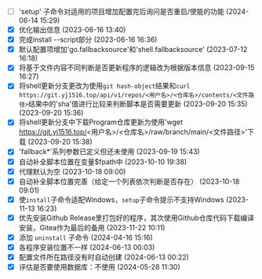- [ ] 'setup' 子命令对适用的项目增加配置完后询问是否重启/使能的功能 (2024-06-14 15:29)
- [X] 优化输出信息 (2023-06-16 13:40)
- [X] 完成install --script部分 (2023-06-16 16:36)
- [X] 默认配置项增加'go.fallbacksource'和'shell.fallbacksource' (2023-07-12 16:18)
- [X] 将基于文件内容不同判断是否更新程序的逻辑改为根据版本信息 (2023-09-15 16:27)
- [X] 将shell更新分支更改为使用`git hash-object`结果和`curl https://git.yj1516.top/api/v1/repos/<用户名>/<仓库名>/contents/<文件路径>`结果中的'sha'值进行比较来判断脚本是否需要更新 (2023-09-20 15:35) (2023-09-20 15:36)
- [X] 将shell更新分支中下载Program仓库更新为使用'wget https://git.yj1516.top/<用户名>/<仓库名>/raw/branch/main/<文件路径>'下载 (2023-09-20 15:38)
- [X] 'fallback*'系列参数已定义但还未使用 (2023-09-19 15:43)
- [X] 自动补全脚本位置在变量$fpath中 (2023-10-10 19:38)
- [X] 代理默认为空 (2023-10-18 09:00)
- [X] 自动补全脚本位置完善（给定一个列表依次判断是否存在） (2023-10-18 09:01)
- [X] 使`install`子命令适配Windows，`setup`子命令提示不支持Windows (2023-11-13 16:23)
- [X] 优先安装Github Release里打包好的程序，其次使用Github仓库代码下载编译安装，Gitea作为最后的备用 (2023-11-22 10:11)
- [X] 添加 `uninstall` 子命令 (2024-04-16 15:16)
- [X] 各程序安装位置不一样 (2024-06-13 00:03)
- [X] 配置文件所在路径没有时自动创建 (2024-06-13 00:22)
- [X] 评估是否要使用数据库：不使用 (2024-05-28 11:30)
